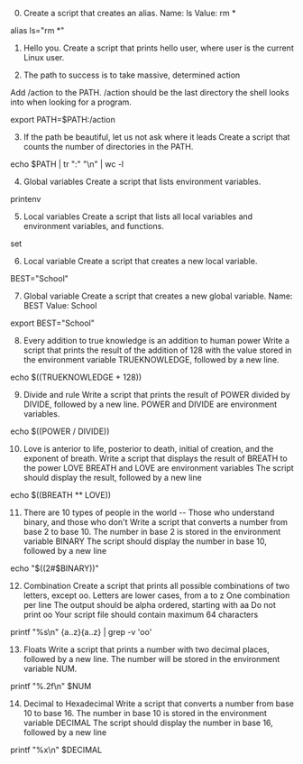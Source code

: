 0. <o> Create a script that creates an alias.
Name: ls
Value: rm *

alias ls="rm *"

1. Hello you. Create a script that prints hello user, where user is the current Linux user.

2. The path to success is to take massive, determined action

Add /action to the PATH. /action should be the last directory the shell looks into when looking for a program.

export PATH=$PATH:/action

3. If the path be beautiful, let us not ask where it leads
Create a script that counts the number of directories in the PATH.

echo $PATH | tr ":" "\n" | wc -l

4. Global variables
Create a script that lists environment variables.

printenv

5. Local variables
Create a script that lists all local variables and environment variables, and functions.

set

6. Local variable
Create a script that creates a new local variable.

BEST="School"

7. Global variable
Create a script that creates a new global variable.
Name: BEST
Value: School

export BEST="School"

8. Every addition to true knowledge is an addition to human power
Write a script that prints the result of the addition of 128 with the value stored in the environment variable TRUEKNOWLEDGE, followed by a new line.

echo $((TRUEKNOWLEDGE + 128))

9. Divide and rule
Write a script that prints the result of POWER divided by DIVIDE, followed by a new line. POWER and DIVIDE are environment variables.

echo $((POWER / DIVIDE))


10. Love is anterior to life, posterior to death, initial of creation, and the exponent of breath.
Write a script that displays the result of BREATH to the power LOVE
BREATH and LOVE are environment variables
The script should display the result, followed by a new line

echo $((BREATH ** LOVE))

11. There are 10 types of people in the world -- Those who understand binary, and those who don't
Write a script that converts a number from base 2 to base 10.
The number in base 2 is stored in the environment variable BINARY
The script should display the number in base 10, followed by a new line

echo "$((2#$BINARY))"

12. Combination
Create a script that prints all possible combinations of two letters, except oo.
Letters are lower cases, from a to z
One combination per line
The output should be alpha ordered, starting with aa
Do not print oo
Your script file should contain maximum 64 characters

printf "%s\n" {a..z}{a..z} | grep -v 'oo'

13. Floats
Write a script that prints a number with two decimal places, followed by a new line.
The number will be stored in the environment variable NUM.

printf "%.2f\n" $NUM

14. Decimal to Hexadecimal
Write a script that converts a number from base 10 to base 16.
The number in base 10 is stored in the environment variable DECIMAL
The script should display the number in base 16, followed by a new line

printf "%x\n" $DECIMAL